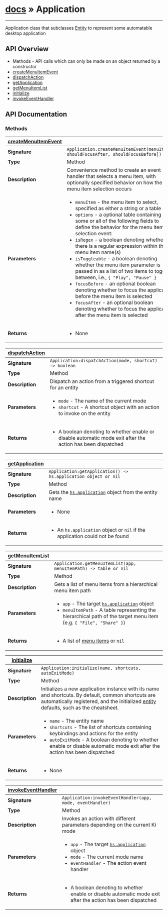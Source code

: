 # [docs](index.md) » Application
---

Application class that subclasses [Entity](Entity.html) to represent some automatable desktop application


## API Overview
* Methods - API calls which can only be made on an object returned by a constructor
 * [createMenuItemEvent](#createMenuItemEvent)
 * [dispatchAction](#dispatchAction)
 * [getApplication](#getApplication)
 * [getMenuItemList](#getMenuItemList)
 * [initialize](#initialize)
 * [invokeEventHandler](#invokeEventHandler)

## API Documentation

### Methods

| [createMenuItemEvent](#createMenuItemEvent)         |                                                                                     |
| --------------------------------------------|-------------------------------------------------------------------------------------|
| **Signature**                               | `Application.createMenuItemEvent(menuItem[, shouldFocusAfter, shouldFocusBefore])`                                                                    |
| **Type**                                    | Method                                                                     |
| **Description**                             | Convenience method to create an event handler that selects a menu item, with optionally specified behavior on how the menu item selection occurs                                                                     |
| **Parameters**                              | <ul><li>`menuItem` - the menu item to select, specified as either a string or a table</li><li>`options` - a optional table containing some or all of the following fields to define the behavior for the menu item selection event:</li><li>   `isRegex` - a boolean denoting whether there is a regular expression within the menu item name(s)</li><li>   `isToggleable` - a boolean denoting whether the menu item parameter is passed in as a list of two items to toggle between, i.e., `{ "Play", "Pause" }`</li><li>   `focusBefore` - an optional boolean denoting whether to focus the application before the menu item is selected</li><li>   `focusAfter` - an optional boolean denoting whether to focus the application after the menu item is selected</li></ul> |
| **Returns**                                 | <ul><li>None</li></ul>          |

| [dispatchAction](#dispatchAction)         |                                                                                     |
| --------------------------------------------|-------------------------------------------------------------------------------------|
| **Signature**                               | `Application:dispatchAction(mode, shortcut) -> boolean`                                                                    |
| **Type**                                    | Method                                                                     |
| **Description**                             | Dispatch an action from a triggered shortcut for an entity                                                                     |
| **Parameters**                              | <ul><li>`mode` - The name of the current mode</li><li>`shortcut` - A shortcut object with an action to invoke on the entity</li></ul> |
| **Returns**                                 | <ul><li>A boolean denoting to whether enable or disable automatic mode exit after the action has been dispatched</li></ul>          |

| [getApplication](#getApplication)         |                                                                                     |
| --------------------------------------------|-------------------------------------------------------------------------------------|
| **Signature**                               | `Application:getApplication() -> hs.application object or nil`                                                                    |
| **Type**                                    | Method                                                                     |
| **Description**                             | Gets the [`hs.application`](https://www.hammerspoon.org/docs/hs.application.html) object from the entity name                                                                     |
| **Parameters**                              | <ul><li>None</li></ul> |
| **Returns**                                 | <ul><li> An `hs.application` object or `nil` if the application could not be found</li></ul>          |

| [getMenuItemList](#getMenuItemList)         |                                                                                     |
| --------------------------------------------|-------------------------------------------------------------------------------------|
| **Signature**                               | `Application.getMenuItemList(app, menuItemPath) -> table or nil`                                                                    |
| **Type**                                    | Method                                                                     |
| **Description**                             | Gets a list of menu items from a hierarchical menu item path                                                                     |
| **Parameters**                              | <ul><li>`app` - The target [`hs.application`](https://www.hammerspoon.org/docs/hs.application.html) object</li><li>`menuItemPath` - A table representing the hierarchical path of the target menu item (e.g. `{ "File", "Share" }`)</li></ul> |
| **Returns**                                 | <ul><li> A list of [menu items](https://www.hammerspoon.org/docs/hs.application.html#getMenuItems) or `nil`</li></ul>          |

| [initialize](#initialize)         |                                                                                     |
| --------------------------------------------|-------------------------------------------------------------------------------------|
| **Signature**                               | `Application:initialize(name, shortcuts, autoExitMode)`                                                                    |
| **Type**                                    | Method                                                                     |
| **Description**                             | Initializes a new application instance with its name and shortcuts. By default, common shortcuts are automatically registered, and the initialized [entity](Entity.html) defaults, such as the cheatsheet.                                                                     |
| **Parameters**                              | <ul><li>`name` - The entity name</li><li>`shortcuts` - The list of shortcuts containing keybindings and actions for the entity</li><li>`autoExitMode` - A boolean denoting to whether enable or disable automatic mode exit after the action has been dispatched</li></ul> |
| **Returns**                                 | <ul><li>None</li></ul>          |

| [invokeEventHandler](#invokeEventHandler)         |                                                                                     |
| --------------------------------------------|-------------------------------------------------------------------------------------|
| **Signature**                               | `Application:invokeEventHandler(app, mode, eventHandler)`                                                                    |
| **Type**                                    | Method                                                                     |
| **Description**                             | Invokes an action with different parameters depending on the current Ki mode                                                                     |
| **Parameters**                              | <ul><li>`app` - The target [`hs.application`](https://www.hammerspoon.org/docs/hs.application.html) object</li><li>`mode` - The current mode name</li><li>`eventHandler` - The action event handler</li></ul> |
| **Returns**                                 | <ul><li>A boolean denoting to whether enable or disable automatic mode exit after the action has been dispatched</li></ul>          |

